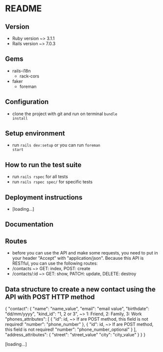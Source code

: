 # README

## Version
  * Ruby version ~> 3.1.1
  * Rails version ~> 7.0.3

## Gems
  * rails-i18n
	* rack-cors
  * faker
	* foreman

## Configuration
* clone the project with git and run on terminal <code>bundle install</code>

## Setup environment
* run <code>rails dev:setup</code> or you can run <code>foreman start</code>

## How to run the test suite
* run <code>rails rspec</code> for all tests
* run <code>rails rspec spec/</code> for specific tests

## Deployment instructions
* [loading...]

## Documentation

## Routes
* before you can use the API and make some requests, you need to put in your header "Accept" with "application/json". Because this API is RESTful, you can use the following routes:
* /contacts ~> GET: index, POST: create
* /contacts/:id ~> GET: show, PATCH: update, DELETE: destroy

## Data structure to create a new contact using the API with POST HTTP method
{ "contact":
	{
		"name": "name_value",
		"email": "email value",
		"birthdate": "dd/mm/yyyy",
		"kind_id": "1, 2 or 3", ~> 1: Friend, 2: Family, 3: Work
		"phones_attributes": [
			{
				"id": id, ~> If are POST method, this field is not required!
				"number": "phone_number"
			},
			{
				"id": id, ~> If are POST method, this field is not required!
				"number": "phone_number_optional"
			}
		],
		"address_attributes": {
			"street": "street_value"
			"city": "city_value"
		}
	}
}

[loading...]